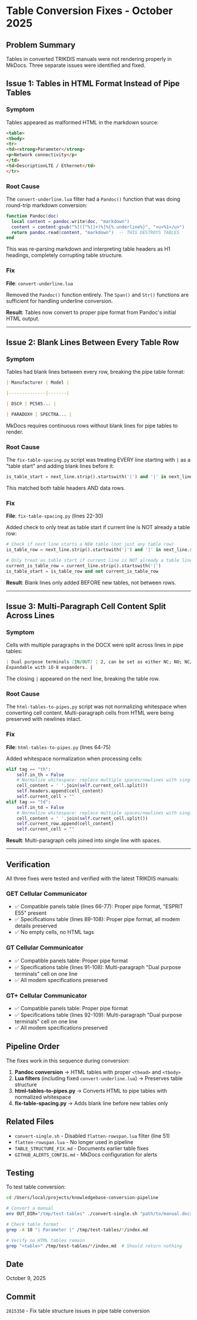 # Table Conversion Fixes - October 2025

## Problem Summary

Tables in converted TRIKDIS manuals were not rendering properly in MkDocs. Three separate issues were identified and fixed.

## Issue 1: Tables in HTML Format Instead of Pipe Tables

### Symptom
Tables appeared as malformed HTML in the markdown source:
```markdown
<table>
<tbody>
<tr>
<td><strong>Parameter</strong>
<p>Network connectivity</p>
</td>
<td>DescriptionLTE / Ethernet</td>
</tr>
```

### Root Cause
The `convert-underline.lua` filter had a `Pandoc()` function that was doing round-trip markdown conversion:
```lua
function Pandoc(doc)
  local content = pandoc.write(doc, "markdown")
  content = content:gsub("%[([^%]]+)%]%{%.underline%}", "<u>%1</u>")
  return pandoc.read(content, "markdown")  -- THIS DESTROYS TABLES
end
```

This was re-parsing markdown and interpreting table headers as H1 headings, completely corrupting table structure.

### Fix
**File**: `convert-underline.lua`

Removed the `Pandoc()` function entirely. The `Span()` and `Str()` functions are sufficient for handling underline conversion.

**Result**: Tables now convert to proper pipe format from Pandoc's initial HTML output.

---

## Issue 2: Blank Lines Between Every Table Row

### Symptom
Tables had blank lines between every row, breaking the pipe table format:
```markdown
| Manufacturer | Model |

|--------------|-------|

| DSC® | PC585... |

| PARADOX® | SPECTRA... |
```

MkDocs requires continuous rows without blank lines for pipe tables to render.

### Root Cause
The `fix-table-spacing.py` script was treating EVERY line starting with `|` as a "table start" and adding blank lines before it:

```python
is_table_start = next_line.strip().startswith('|') and '|' in next_line.strip()[1:]
```

This matched both table headers AND data rows.

### Fix
**File**: `fix-table-spacing.py` (lines 22-30)

Added check to only treat as table start if current line is NOT already a table row:

```python
# Check if next line starts a NEW table (not just any table row)
is_table_row = next_line.strip().startswith('|') and '|' in next_line.strip()[1:]

# Only treat as table start if current line is NOT already a table line
current_is_table_row = current_line.strip().startswith('|')
is_table_start = is_table_row and not current_is_table_row
```

**Result**: Blank lines only added BEFORE new tables, not between rows.

---

## Issue 3: Multi-Paragraph Cell Content Split Across Lines

### Symptom
Cells with multiple paragraphs in the DOCX were split across lines in pipe tables:
```markdown
| Dual purpose terminals [IN/​OUT] | 2, can be set as either NC;​ NO;​ NC/​EOL...
Expandable with iO-8 expanders. |
```

The closing `|` appeared on the next line, breaking the table row.

### Root Cause
The `html-tables-to-pipes.py` script was not normalizing whitespace when converting cell content. Multi-paragraph cells from HTML were being preserved with newlines intact.

### Fix
**File**: `html-tables-to-pipes.py` (lines 64-75)

Added whitespace normalization when processing cells:

```python
elif tag == "th":
    self.in_th = False
    # Normalize whitespace: replace multiple spaces/newlines with single space
    cell_content = ' '.join(self.current_cell.split())
    self.headers.append(cell_content)
    self.current_cell = ""
elif tag == "td":
    self.in_td = False
    # Normalize whitespace: replace multiple spaces/newlines with single space
    cell_content = ' '.join(self.current_cell.split())
    self.current_row.append(cell_content)
    self.current_cell = ""
```

**Result**: Multi-paragraph cells joined into single line with spaces.

---

## Verification

All three fixes were tested and verified with the latest TRIKDIS manuals:

### GET Cellular Communicator
- ✅ Compatible panels table (lines 66-77): Proper pipe format, "ESPRIT E55" present
- ✅ Specifications table (lines 89-108): Proper pipe format, all modem details preserved
- ✅ No empty cells, no HTML tags

### GT Cellular Communicator
- ✅ Compatible panels table: Proper pipe format
- ✅ Specifications table (lines 91-108): Multi-paragraph "Dual purpose terminals" cell on one line
- ✅ All modem specifications preserved

### GT+ Cellular Communicator
- ✅ Compatible panels table: Proper pipe format
- ✅ Specifications table (lines 92-109): Multi-paragraph "Dual purpose terminals" cell on one line
- ✅ All modem specifications preserved

## Pipeline Order

The fixes work in this sequence during conversion:

1. **Pandoc conversion** → HTML tables with proper `<thead>` and `<tbody>`
2. **Lua filters** (including fixed `convert-underline.lua`) → Preserves table structure
3. **html-tables-to-pipes.py** → Converts HTML to pipe tables with normalized whitespace
4. **fix-table-spacing.py** → Adds blank line before new tables only

## Related Files

- `convert-single.sh` - Disabled `flatten-rowspan.lua` filter (line 51)
- `flatten-rowspan.lua` - No longer used in pipeline
- `TABLE_STRUCTURE_FIX.md` - Documents earlier table fixes
- `GITHUB_ALERTS_CONFIG.md` - MkDocs configuration for alerts

## Testing

To test table conversion:

```bash
cd /Users/local/projects/knowledgebase-conversion-pipeline

# Convert a manual
env OUT_DIR="/tmp/test-tables" ./convert-single.sh "path/to/manual.docx"

# Check table format
grep -A 10 "| Parameter |" /tmp/test-tables/*/index.md

# Verify no HTML tables remain
grep "<table>" /tmp/test-tables/*/index.md  # Should return nothing
```

## Date
October 9, 2025

## Commit
`2815350` - Fix table structure issues in pipe table conversion
